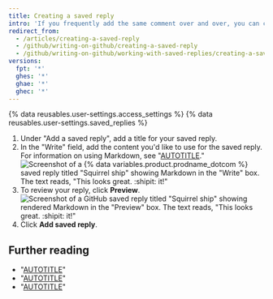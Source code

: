 ```yaml
---
title: Creating a saved reply
intro: 'If you frequently add the same comment over and over, you can create a saved reply.'
redirect_from:
  - /articles/creating-a-saved-reply
  - /github/writing-on-github/creating-a-saved-reply
  - /github/writing-on-github/working-with-saved-replies/creating-a-saved-reply
versions:
  fpt: '*'
  ghes: '*'
  ghae: '*'
  ghec: '*'
---
```

{% data reusables.user-settings.access_settings %}
{% data reusables.user-settings.saved_replies %}
1. Under "Add a saved reply", add a title for your saved reply.
2. In the "Write" field, add the content you'd like to use for the saved reply. For information on using Markdown, see "[AUTOTITLE](/get-started/writing-on-github/getting-started-with-writing-and-formatting-on-github/basic-writing-and-formatting-syntax)."
![Screenshot of a {% data variables.product.prodname_dotcom %} saved reply titled "Squirrel ship" showing Markdown in the "Write" box. The text reads, "This looks great. :shipit: it!"](/assets/images/help/writing/saved-replies-settings-adding.png)
1. To review your reply, click **Preview**.
![Screenshot of a GitHub saved reply titled "Squirrel ship" showing rendered Markdown in the "Preview" box. The text reads, "This looks great. :shipit: it!"](/assets/images/help/writing/saved-replies-preview.png)
1. Click **Add saved reply**.

## Further reading

- "[AUTOTITLE](/get-started/writing-on-github/working-with-saved-replies/using-saved-replies)"
- "[AUTOTITLE](/get-started/writing-on-github/working-with-saved-replies/editing-a-saved-reply)"
- "[AUTOTITLE](/get-started/writing-on-github/working-with-saved-replies/deleting-a-saved-reply)"
